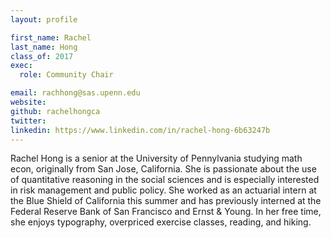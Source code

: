 ```yaml
---
layout: profile

first_name: Rachel
last_name: Hong
class_of: 2017
exec:
  role: Community Chair

email: rachhong@sas.upenn.edu
website:
github: rachelhongca
twitter:
linkedin: https://www.linkedin.com/in/rachel-hong-6b63247b
---
```


Rachel Hong is a senior at the University of Pennylvania studying math econ, originally from San Jose, California. She is passionate about the use of quantitative reasoning in the social sciences and is especially interested in risk management and public policy. She worked as an actuarial intern at the Blue Shield of California this summer and has previously interned at the Federal Reserve Bank of San Francisco and Ernst & Young. In her free time, she enjoys typography, overpriced exercise classes, reading, and hiking.

